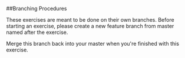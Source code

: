 ##Branching Procedures

These exercises are meant to be done on their own branches. Before starting an exercise, please create a new feature branch from master named after the exercise.

Merge this branch back into your master when you're finished with this exercise.
